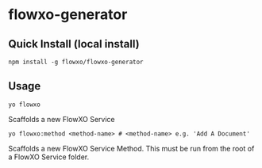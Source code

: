flowxo-generator
================

## Quick Install (local install)
```
npm install -g flowxo/flowxo-generator
```

## Usage
```
yo flowxo
```
Scaffolds a new FlowXO Service

```
yo flowxo:method <method-name> # <method-name> e.g. 'Add A Document'
```
Scaffolds a new FlowXO Service Method. This must be run from the root of a FlowXO Service folder.

